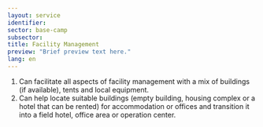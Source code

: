```yaml
---
layout: service
identifier: 
sector: base-camp
subsector: 
title: Facility Management
preview: "Brief preview text here."
lang: en
---
```


1. Can facilitate all aspects of facility management with a mix of buildings (if available), tents and local equipment.
2. Can help locate suitable buildings (empty building, housing complex or a hotel that can be rented) for accommodation or offices and transition it into a field hotel, office area or operation center.
